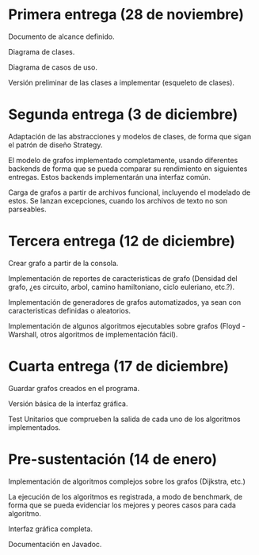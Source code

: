 Primera entrega (28 de noviembre)
=====
Documento de alcance definido.

Diagrama de clases.

Diagrama de casos de uso.

Versión preliminar de las clases a implementar (esqueleto de clases).

Segunda entrega (3 de diciembre)
=====
Adaptación de las abstracciones y modelos de clases, de forma que sigan el patrón de diseño Strategy.

El modelo de grafos implementado completamente, usando diferentes backends de forma que se pueda comparar su rendimiento en siguientes entregas. Estos backends implementarán una interfaz común.

Carga de grafos a partir de archivos funcional, incluyendo el modelado de estos. Se lanzan excepciones, cuando los archivos de texto no son parseables.

Tercera entrega (12 de diciembre)
=====
Crear grafo a partir de la consola.

Implementación de reportes de caracteristicas de grafo (Densidad del grafo, ¿es circuito, arbol, camino hamiltoniano, ciclo euleriano, etc.?).

Implementación de generadores de grafos automatizados, ya sean con caracteristicas definidas o aleatorios.

Implementación de algunos algoritmos ejecutables sobre grafos (Floyd - Warshall, otros algoritmos de implementación fácil).

Cuarta entrega (17 de diciembre)
=====
Guardar grafos creados en el programa.

Versión básica de la interfaz gráfica.

Test Unitarios que comprueben la salida de cada uno de los algoritmos implementados.

Pre-sustentación (14 de enero)
=====

Implementación de algoritmos complejos sobre los grafos (Dijkstra, etc.)

La ejecución de los algoritmos es registrada, a modo de benchmark, de forma que se pueda evidenciar los mejores y peores casos para cada algoritmo.

Interfaz gráfica completa.

Documentación en Javadoc.
